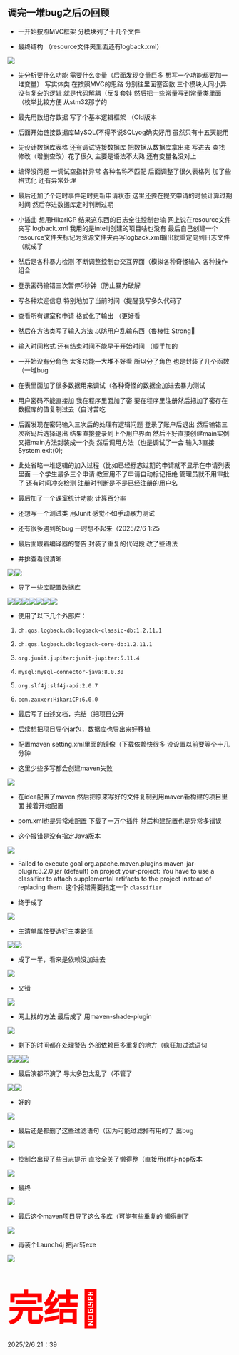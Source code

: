 <span id="1120"></span>

## 调完一堆bug之后の回顾

-   一开始按照MVC框架 分模块列了十几个文件

-   最终结构 （resource文件夹里面还有logback.xml）

<img src="ClassroomManagementSystem-Build_files/Image.png"
style="--en-uploadstate:uploaded;" type="image/png"
data-filename="Image.png" />

-   先分析要什么功能 需要什么变量（后面发现变量巨多
    想写一个功能都要加一堆变量） 写实体类 在按照MVC的思路
    分别往里面塞函数 三个模块大同小异 没有复杂的逻辑
    就是代码解耦（反复套娃  然后把一些常量写到常量类里面（枚举比较方便
    从stm32那学的

-   最先用数组存数据 写了个基本逻辑框架 （Old版本

-   后面开始链接数据库MySQL(不得不说SQLyog确实好用 虽然只有十五天能用

-   先设计数据库表格 还有调试链接数据库 把数据从数据库拿出来 写进去 查找
    修改（增删查改）花了很久 主要是语法不太熟 还有变量名没对上

-   编译没问题 一调试空指针异常 各种名称不匹配 后面调整了很久表格列
    加了些格式化 还有异常处理

-   最后还加了个定时事件定时更新申请状态
    这里还要在提交申请的时候计算过期时间 然后存进数据库定时判断过期

-   小插曲 想用HikariCP 结果这东西的日志全往控制台输
    网上说在resource文件夹写 logback.xml
    我用的是intellj创建的项目啥也没有
    最后自己创建一个resource文件夹标记为资源文件夹再写logback.xml输出就重定向到日志文件（就成了

-   然后是各种暴力检测 不断调整控制台交互界面（模拟各种奇怪输入
    各种操作组合

-   登录密码输错三次暂停5秒钟（防止暴力破解

-   写各种欢迎信息 特别地加了当前时间（提醒我写多久代码了

-   查看所有课室和申请 格式化了输出 （更好看

-   然后在方法类写了输入方法 以防用户乱输东西（鲁棒性 Strong💪

-   输入时间格式 还有结束时间不能早于开始时间 （顺手加的

-   一开始没有分角色 太多功能一大堆不好看 所以分了角色
    也是封装了几个函数（一堆bug

-   在表里面加了很多数据用来调试（各种奇怪的数据全加进去暴力测试

-   用户密码不能直接加 我在程序里面加了密
    要在程序里注册然后把加了密存在数据库的值复制过去（自讨苦吃

-   后面发现在密码输入三次后的处理有逻辑问题 登录了账户后退出
    然后输错三次密码后选择退出 结果直接登录到上个用户界面
    然后不好直接创建main实例 又把main方法封装成一个类
    然后调用方法（也是调试了一会 输入3直接System.exit(0);

-   此处省略一堆逻辑的加入过程（比如已经标志过期的申请就不显示在申请列表里面
    一个学生最多三个申请 教室用不了申请自动标记拒绝 管理员就不用审批了
    还有时间冲突检测 注册时判断是不是已经注册的用户名

-   最后加了一个课室统计功能 计算百分率

-   还想写一个测试类 用Junit 感觉不如手动暴力测试

-   还有很多遇到的bug 一时想不起来（2025/2/6 1:25

-   最后面跟着编译器的警告 封装了重复的代码段 改了些语法

-   并排查看很清晰

<img src="ClassroomManagementSystem-Build_files/Image%20%5B1%5D.png"
style="--en-uploadstate:uploaded;" type="image/png"
data-filename="Image.png" /><img src="ClassroomManagementSystem-Build_files/Image%20%5B2%5D.png"
style="--en-uploadstate:uploaded;" type="image/png"
data-filename="Image.png" />

-   导了一些库配置数据库

<img src="ClassroomManagementSystem-Build_files/Image%20%5B3%5D.png"
style="--en-uploadstate:uploaded;" type="image/png"
data-filename="Image.png" /><img src="ClassroomManagementSystem-Build_files/Image%20%5B4%5D.png"
style="--en-uploadstate:uploaded;" type="image/png"
data-filename="Image.png" /><img src="ClassroomManagementSystem-Build_files/Image%20%5B5%5D.png"
style="--en-uploadstate:uploaded;" type="image/png"
data-filename="Image.png" /><img src="ClassroomManagementSystem-Build_files/Image%20%5B6%5D.png"
style="--en-uploadstate:uploaded;" type="image/png"
data-filename="Image.png" /><img src="ClassroomManagementSystem-Build_files/Image%20%5B7%5D.png"
style="--en-uploadstate:uploaded;" type="image/png"
data-filename="Image.png" /><img src="ClassroomManagementSystem-Build_files/Image%20%5B8%5D.png"
style="--en-uploadstate:uploaded;" type="image/png"
data-filename="Image.png" /><img src="ClassroomManagementSystem-Build_files/Image%20%5B9%5D.png"
style="--en-uploadstate:uploaded;" type="image/png"
data-filename="Image.png" />

-   使用了以下几个外部库：

1.  `ch.qos.logback.db:logback-classic-db:1.2.11.1`

2.  `ch.qos.logback.db:logback-core-db:1.2.11.1`

3.  `org.junit.jupiter:junit-jupiter:5.11.4`

4.  `mysql:mysql-connector-java:8.0.30`

5.  `org.slf4j:slf4j-api:2.0.7`

6.  `com.zaxxer:HikariCP:6.0.0`

-   最后写了自述文档，完结（把项目公开

-   后续想把项目导个jar包，数据库也导出来好移植

-   配置maven setting.xml里面的镜像（下载依赖快很多
    没设置以前要等个十几分钟

-   这里少些多写都会创建maven失败

<img src="ClassroomManagementSystem-Build_files/Image%20%5B10%5D.png"
style="--en-uploadstate:uploaded;" type="image/png"
data-filename="Image.png" />

-   在idea配置了maven 然后把原来写好的文件复制到用maven新构建的项目里面
    接着开始配置

<!-- -->

-   pom.xml也是异常难配置 下载了一万个插件 然后构建配置也是异常多错误

-   这个报错是没有指定Java版本

<img src="ClassroomManagementSystem-Build_files/Image%20%5B11%5D.png"
style="--en-uploadstate:uploaded;" type="image/png"
data-filename="Image.png" />

-   Failed to execute goal
    org.apache.maven.plugins:maven-jar-plugin:3.2.0:jar (default) on
    project your-project: You have to use a classifier to attach
    supplemental artifacts to the project instead of replacing them.
    这个报错需要指定一个 `classifier`

-   终于成了

<img src="ClassroomManagementSystem-Build_files/Image%20%5B12%5D.png"
style="--en-uploadstate:uploaded;" type="image/png"
data-filename="Image.png" />

-   主清单属性要选好主类路径

<img src="ClassroomManagementSystem-Build_files/Image%20%5B13%5D.png"
style="--en-uploadstate:uploaded;" type="image/png"
data-filename="Image.png" /><img src="ClassroomManagementSystem-Build_files/Image%20%5B14%5D.png"
style="--en-uploadstate:uploaded;" type="image/png"
data-filename="Image.png" />

-   成了一半，看来是依赖没加进去

<img src="ClassroomManagementSystem-Build_files/Image%20%5B15%5D.png"
style="--en-uploadstate:uploaded;" type="image/png"
data-filename="Image.png" />

-   又错

<img src="ClassroomManagementSystem-Build_files/Image%20%5B16%5D.png"
style="--en-uploadstate:uploaded;" type="image/png"
data-filename="Image.png" />

-   网上找的方法 最后成了 用maven-shade-plugin

<img src="ClassroomManagementSystem-Build_files/Image%20%5B17%5D.png"
style="--en-uploadstate:uploaded;" type="image/png"
data-filename="Image.png" />

-   剩下的时间都在处理警告 外部依赖巨多重复的地方（疯狂加过滤语句

<img src="ClassroomManagementSystem-Build_files/Image%20%5B18%5D.png"
style="--en-uploadstate:uploaded;" type="image/png"
data-filename="Image.png" /><img src="ClassroomManagementSystem-Build_files/Image%20%5B19%5D.png"
style="--en-uploadstate:uploaded;" type="image/png"
data-filename="Image.png" /><img src="ClassroomManagementSystem-Build_files/Image%20%5B20%5D.png"
style="--en-uploadstate:uploaded;" type="image/png"
data-filename="Image.png" />

-   最后演都不演了 导太多包太乱了（不管了

<img src="ClassroomManagementSystem-Build_files/Image%20%5B21%5D.png"
style="--en-uploadstate:uploaded;" type="image/png"
data-filename="Image.png" /><img src="ClassroomManagementSystem-Build_files/Image%20%5B22%5D.png"
style="--en-uploadstate:uploaded;" type="image/png"
data-filename="Image.png" />

-   好的

<img src="ClassroomManagementSystem-Build_files/Image%20%5B23%5D.png"
style="--en-uploadstate:uploaded;" type="image/png"
data-filename="Image.png" />

-   最后还是都删了这些过滤语句（因为可能过滤掉有用的了 出bug

<img src="ClassroomManagementSystem-Build_files/Image%20%5B24%5D.png"
style="--en-uploadstate:uploaded;" type="image/png"
data-filename="Image.png" />

-   控制台出现了些日志提示 直接全关了懒得整（直接用slf4j-nop版本

<img src="ClassroomManagementSystem-Build_files/Image%20%5B25%5D.png"
style="--en-uploadstate:uploaded;" type="image/png"
data-filename="Image.png" />

-   最终

<img src="ClassroomManagementSystem-Build_files/Image%20%5B26%5D.png"
style="--en-uploadstate:uploaded;" type="image/png"
data-filename="Image.png" />

-   最后这个maven项目导了这么多库（可能有些重复的 懒得删了

<img src="ClassroomManagementSystem-Build_files/Image%20%5B27%5D.png"
style="--en-uploadstate:uploaded;" type="image/png"
data-filename="Image.png" />

-   再装个Launch4j 把jar转exe

<img src="ClassroomManagementSystem-Build_files/Image%20%5B28%5D.png"
style="--en-uploadstate:uploaded;" type="image/png"
data-filename="Image.png" />

  

# <span style="font-size: 60pt;"><span style="color: #FF0000;">完结🌼</span></span>
2025/2/6 21：39

  
